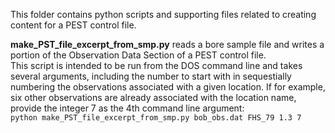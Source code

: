 This folder contains python scripts and supporting files related to creating content for a PEST control file. 

__make_PST_file_excerpt_from_smp.py__ reads a bore sample file and writes a portion of the Observation Data Section of a PEST control file. <br />
This script is intended to be run from the DOS command line and takes several arguments, including the number to start with  in sequestially 
numbering the observations associated with a given location. If for example, six other observations are already associated with the 
location name, provide the integer 7 as the 4th command line argument:<br />
``python make_PST_file_excerpt_from_smp.py bob_obs.dat FHS_79 1.3 7``
